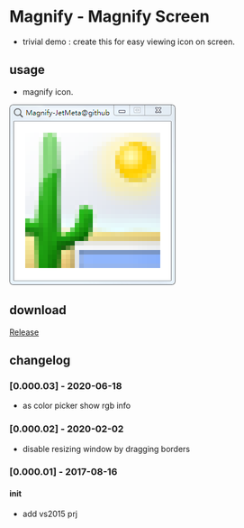 # Magnify - Magnify Screen
- trivial demo : create this for easy viewing icon on screen.

## usage
- magnify icon.

![alt text](Magnify/Magnify/doc/Magnify.png)

## download

[Release](https://github.com/JetDemo/Magnify/tree/master/bin "Release")

## changelog
### [0.000.03] - 2020-06-18
- as color picker show rgb info

### [0.000.02] - 2020-02-02
- disable resizing window by dragging borders

### [0.000.01] - 2017-08-16
#### init
- add vs2015 prj
